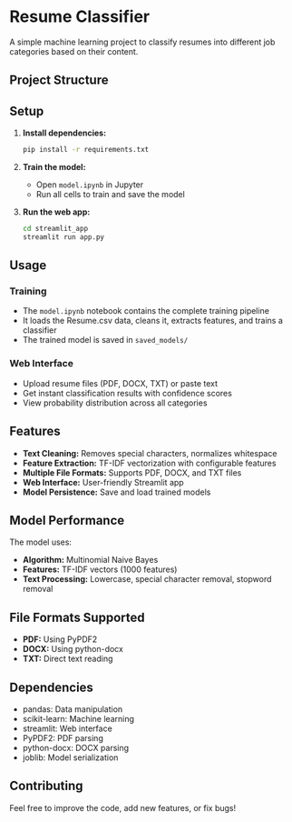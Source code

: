 # Resume Classifier

A simple machine learning project to classify resumes into different job categories based on their content.

## Project Structure

 
## Setup

1. **Install dependencies:**
   ```bash
   pip install -r requirements.txt
   ```

2. **Train the model:**
   - Open `model.ipynb` in Jupyter
   - Run all cells to train and save the model

3. **Run the web app:**
   ```bash
   cd streamlit_app
   streamlit run app.py
   ```

## Usage

### Training
- The `model.ipynb` notebook contains the complete training pipeline
- It loads the Resume.csv data, cleans it, extracts features, and trains a classifier
- The trained model is saved in `saved_models/`

### Web Interface
- Upload resume files (PDF, DOCX, TXT) or paste text
- Get instant classification results with confidence scores
- View probability distribution across all categories

## Features

- **Text Cleaning:** Removes special characters, normalizes whitespace
- **Feature Extraction:** TF-IDF vectorization with configurable features
- **Multiple File Formats:** Supports PDF, DOCX, and TXT files
- **Web Interface:** User-friendly Streamlit app
- **Model Persistence:** Save and load trained models

## Model Performance

The model uses:
- **Algorithm:** Multinomial Naive Bayes
- **Features:** TF-IDF vectors (1000 features)
- **Text Processing:** Lowercase, special character removal, stopword removal

## File Formats Supported

- **PDF:** Using PyPDF2
- **DOCX:** Using python-docx
- **TXT:** Direct text reading

## Dependencies

- pandas: Data manipulation
- scikit-learn: Machine learning
- streamlit: Web interface
- PyPDF2: PDF parsing
- python-docx: DOCX parsing
- joblib: Model serialization

## Contributing

Feel free to improve the code, add new features, or fix bugs! 
